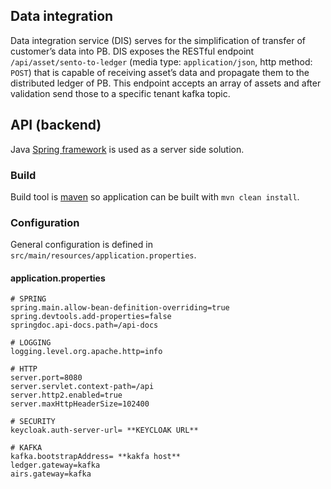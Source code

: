 ## Data integration

Data integration service (DIS) serves for the simplification of transfer of customer’s data into PB.
DIS exposes the RESTful endpoint `/api/asset/sento-to-ledger` (media type: `application/json`, http method: `POST`) that is capable of receiving asset’s data and propagate them to the distributed ledger of PB.
This endpoint accepts an array of assets and after validation send those to a specific tenant kafka topic.

## API (backend)

Java [Spring framework](https://docs.spring.io/spring-framework/docs/current/javadoc-api/) is used as a server side solution.

### Build

Build tool is [maven](https://maven.apache.org/) so application can be built  with `mvn clean install`. 

### Configuration

General configuration is defined in `src/main/resources/application.properties`.

#### application.properties

```
# SPRING
spring.main.allow-bean-definition-overriding=true
spring.devtools.add-properties=false
springdoc.api-docs.path=/api-docs

# LOGGING
logging.level.org.apache.http=info

# HTTP
server.port=8080
server.servlet.context-path=/api
server.http2.enabled=true
server.maxHttpHeaderSize=102400

# SECURITY
keycloak.auth-server-url= **KEYCLOAK URL**

# KAFKA
kafka.bootstrapAddress= **kakfa host**
ledger.gateway=kafka
airs.gateway=kafka
```
